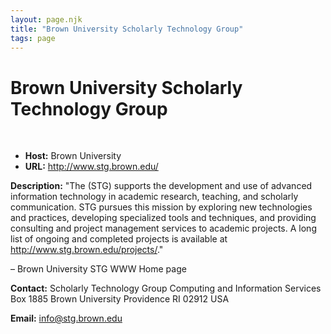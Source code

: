 ```yaml
---
layout: page.njk
title: "Brown University Scholarly Technology Group"
tags: page
---
```

# Brown University Scholarly Technology Group



 
 


* **Host:** Brown University
* **URL:** <http://www.stg.brown.edu/>


**Description:** "The (STG) supports the development and use of advanced information technology in
 academic research, teaching, and scholarly communication. STG pursues this mission
 by exploring new technologies and practices, developing specialized tools and techniques,
 and providing consulting and project management services to academic projects. A long
 list of ongoing and completed projects is available at <http://www.stg.brown.edu/projects/>."
 
 – Brown University STG WWW Home page
 
 **Contact:** Scholarly Technology Group Computing and Information Services Box 1885 Brown University
 Providence RI 02912 USA
 

 

 
 **Email:** [info@stg.brown.edu](mailto:info@stg.brown.edu)
